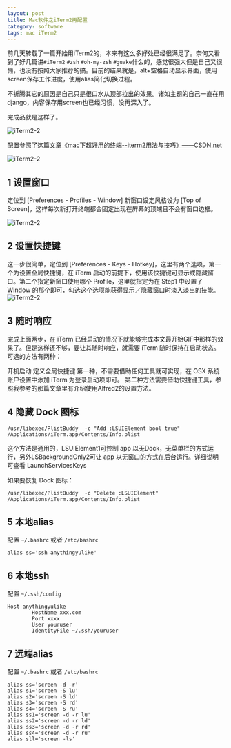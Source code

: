 ```yaml
---
layout: post
title: Mac软件之iTerm2再配置
category: software
tags: mac iTerm2
---
```


前几天转载了一篇开始用iTerm2的，本来有这么多好处已经很满足了。奈何又看到了好几篇讲`#iTerm2` `#zsh` `#oh-my-zsh` `#guake`什么的，感觉很强大但是自己又很懒，也没有按照大家推荐的搞。目前的结果就是，alt+空格自动显示界面，使用screen保存工作进度，使用alias简化切换过程。

不折腾其它的原因是自己只是很口水从顶部拉出的效果。诸如主题的自己一直在用django，内容保存用screen也已经习惯，没再深入了。

完成品就是这样了。

![iTerm2-2](http://7vigrt.com1.z0.glb.clouddn.com/iTerm2.jpg)


配置参照了这篇文章[《mac下超好用的终端--iterm2用法与技巧》——CSDN.net](http://blog.csdn.net/thinkdiff/article/details/25075047)




![iTerm2-2](http://7vigrt.com1.z0.glb.clouddn.com/iTerm2-2-1.png)

## 1 设置窗口

定位到 [Preferences - Profiles - Window] 新窗口设定风格设为 [Top of Screen]，这样每次新打开终端都会固定出现在屏幕的顶端且不会有窗口边框。

![iTerm2-2](http://7vigrt.com1.z0.glb.clouddn.com/iTerm2-2-2.png)

## 2 设置快捷键

这一步很简单，定位到 [Preferences - Keys - Hotkey]，这里有两个选项，第一个为设置全局快捷键，在 iTerm 启动的前提下，使用该快捷键可显示或隐藏窗口。第二个指定新窗口使用哪个 Profile，这里就指定为在 Step1 中设置了 WIndow 的那个即可，勾选这个选项能获得显示／隐藏窗口时淡入淡出的技能。
![iTerm2-2](http://7vigrt.com1.z0.glb.clouddn.com/iTerm2-2-3.png)

## 3 随时响应

完成上面两步，在 iTerm 已经启动的情况下就能够完成本文最开始GIF中那样的效果了。但是这样还不够，要让其随时响应，就需要 iTerm 随时保持在启动状态。可选的方法有两种：

开机启动
定义全局快捷键
第一种，不需要借助任何工具就可实现，在 OSX 系统账户设置中添加 iTerm 为登录启动项即可。
第二种方法需要借助快捷键工具，参照我参考的那篇文章里有介绍使用Alfred2的设置方法。

## 4 隐藏 Dock 图标

	/usr/libexec/PlistBuddy  -c "Add :LSUIElement bool true" /Applications/iTerm.app/Contents/Info.plist
	
这个方法是通用的，LSUIElement1可控制 app 以无Dock，无菜单栏的方式运行，另外LSBackgroundOnly2可让 app 以无窗口的方式在后台运行。详细说明可查看 LaunchServicesKeys

如果要恢复 Dock 图标：

	/usr/libexec/PlistBuddy  -c "Delete :LSUIElement" /Applications/iTerm.app/Contents/Info.plist

## 5 本地alias

配置 `~/.bashrc` 或者 `/etc/bashrc`

	alias ss='ssh anythingyulike'
	
## 6 本地ssh

配置 `~/.ssh/config`

	Host anythingyulike
	    	HostName xxx.com
	    	Port xxxx
	    	User youruser
	    	IdentityFile ~/.ssh/youruser
	
## 7 远端alias

配置 `~/.bashrc` 或者 `/etc/bashrc` 

	alias ss='screen -d -r'
	alias s1='screen -S lu'
	alias s2='screen -S ld'
	alias s3='screen -S rd'
	alias s4='screen -S ru'
	alias ss1='screen -d -r lu'
	alias ss2='screen -d -r ld'
	alias ss3='screen -d -r rd'
	alias ss4='screen -d -r ru'
	alias sll='screen -ls'
